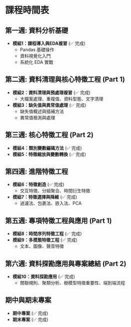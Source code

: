 # 課程時間表

## 第一週: 資料分析基礎
- **模組1：課程導入與EDA複習** (✅ 完成)
  - Pandas 基礎操作
  - 資料視覺化入門
  - 系統化 EDA 實戰

## 第二週: 資料清理與核心特徵工程 (Part 1)
- **模組2：資料清理與預處理複習** (✅ 完成)
  - 大檔案處理、重複值、資料型態、文字清理
- **模組3：缺失值與異常值處理** (✅ 完成)
  - 缺失值概述與插補方法
  - 異常值檢測與處理

## 第三週: 核心特徵工程 (Part 2)
- **模組4：類別變數編碼方法** (✅ 完成)
- **模組5：特徵縮放與變數轉換** (✅ 完成)

## 第四週: 進階特徵工程
- **模組6：特徵創造** (✅ 完成)
  - 交互特徵、分組聚合、時間衍生特徵
- **模組7：特徵選擇與降維** (✅ 完成)
  - 過濾法、包裹法、嵌入法、PCA

## 第五週: 專項特徵工程與應用 (Part 1)
- **模組8：時間序列特徵工程** (✅ 完成)
- **模組9：多模態特徵工程** (✅ 完成)
  - 文本、圖像、聲音特徵

## 第六週: 資料探勘應用與專案總結 (Part 2)
- **模組10：資料探勘應用** (✅ 完成)
  - 關聯規則、聚類分析、樹模型特徵重要性、端到端流程

## 期中與期末專案
- **期中專案** (✅ 完成)
- **期末專案** (✅ 完成)